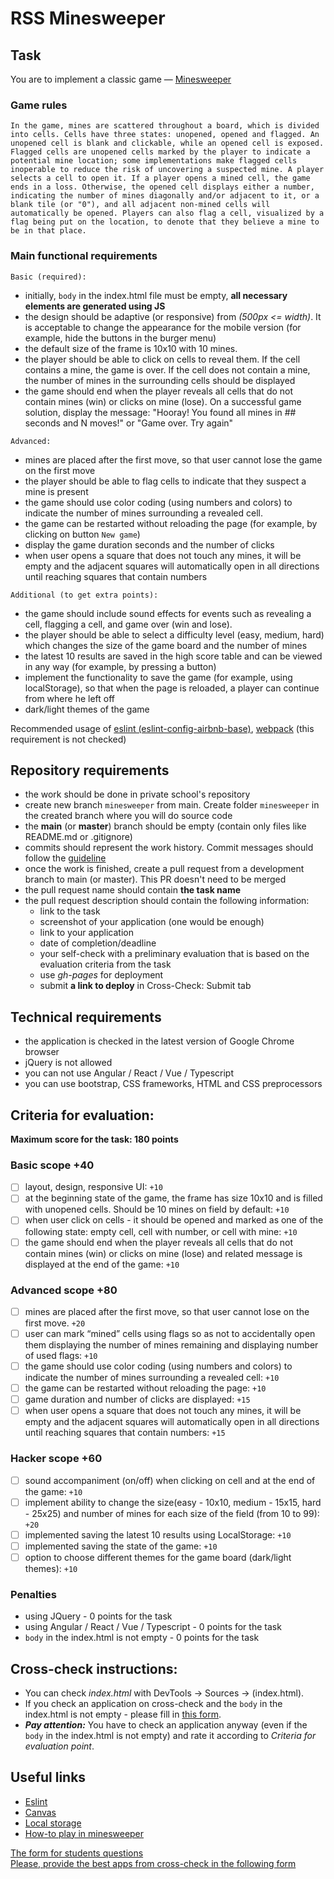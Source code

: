 # RSS Minesweeper

## Task

You are to implement a classic game — [Minesweeper](<https://en.wikipedia.org/wiki/Minesweeper_(video_game)>)

### Game rules

`In the game, mines are scattered throughout a board, which is divided into cells. Cells have three states: unopened, opened and flagged. An unopened cell is blank and clickable, while an opened cell is exposed. Flagged cells are unopened cells marked by the player to indicate a potential mine location; some implementations make flagged cells inoperable to reduce the risk of uncovering a suspected mine. A player selects a cell to open it. If a player opens a mined cell, the game ends in a loss. Otherwise, the opened cell displays either a number, indicating the number of mines diagonally and/or adjacent to it, or a blank tile (or "0"), and all adjacent non-mined cells will automatically be opened. Players can also flag a cell, visualized by a flag being put on the location, to denote that they believe a mine to be in that place.`

### Main functional requirements

`Basic (required):`

- initially, `body` in the index.html file must be empty, **all necessary elements are generated using JS**
- the design should be adaptive (or responsive) from _(500px <= width)_. It is acceptable to change the appearance for the mobile version (for example, hide the buttons in the burger menu)
- the default size of the frame is 10x10 with 10 mines.
- the player should be able to click on cells to reveal them. If the cell contains a mine, the game is over. If the cell does not contain a mine, the number of mines in the surrounding cells should be displayed
- the game should end when the player reveals all cells that do not contain mines (win) or clicks on mine (lose). On a successful game solution, display the message: "Hooray! You found all mines in ## seconds and N moves!" or "Game over. Try again"

`Advanced:`

- mines are placed after the first move, so that user cannot lose the game on the first move
- the player should be able to flag cells to indicate that they suspect a mine is present
- the game should use color coding (using numbers and colors) to indicate the number of mines surrounding a revealed cell.
- the game can be restarted without reloading the page (for example, by clicking on button `New game`)
- display the game duration seconds and the number of clicks
- when user opens a square that does not touch any mines, it will be empty and the adjacent squares will automatically open in all directions until reaching squares that contain numbers

`Additional (to get extra points):`

- the game should include sound effects for events such as revealing a cell, flagging a cell, and game over (win and lose).
- the player should be able to select a difficulty level (easy, medium, hard) which changes the size of the game board and the number of mines
- the latest 10 results are saved in the high score table and can be viewed in any way (for example, by pressing a button)
- implement the functionality to save the game (for example, using localStorage), so that when the page is reloaded, a player can continue from where he left off
- dark/light themes of the game

Recommended usage of [eslint (eslint-config-airbnb-base)](https://eslint.org/), [webpack](https://webpack.js.org/) (this requirement is not checked)

## Repository requirements

- the work should be done in private school's repository
- create new branch `minesweeper` from main. Create folder `minesweeper` in the created branch where you will do source code
- the **main** (or **master**) branch should be empty (contain only files like README.md or .gitignore)
- commits should represent the work history. Commit messages should follow the [guideline](https://www.conventionalcommits.org/en/v1.0.0/)
- once the work is finished, create a pull request from a development branch to main (or master). This PR doesn't need to be merged
- the pull request name should contain **the task name**
- the pull request description should contain the following information:
  - link to the task
  - screenshot of your application (one would be enough)
  - link to your application
  - date of completion/deadline
  - your self-check with a preliminary evaluation that is based on the evaluation criteria from the task
  - use _gh-pages_ for deployment
  - submit **a link to deploy** in Cross-Check: Submit tab

## Technical requirements

- the application is checked in the latest version of Google Chrome browser
- jQuery is not allowed
- you can not use Angular / React / Vue / Typescript
- you can use bootstrap, CSS frameworks, HTML and CSS preprocessors

## Criteria for evaluation:

**Maximum score for the task: 180 points**

### Basic scope +40

- [ ] layout, design, responsive UI: `+10`
- [ ] at the beginning state of the game, the frame has size 10x10 and is filled with unopened cells. Should be 10 mines on field by default: `+10`
- [ ] when user click on cells - it should be opened and marked as one of the following state: empty cell, cell with number, or cell with mine: `+10`
- [ ] the game should end when the player reveals all cells that do not contain mines (win) or clicks on mine (lose) and related message is displayed at the end of the game: `+10`

### Advanced scope +80

- [ ] mines are placed after the first move, so that user cannot lose on the first move. `+20`
- [ ] user can mark “mined” cells using flags so as not to accidentally open them displaying the number of mines remaining and displaying number of used flags: `+10`
- [ ] the game should use color coding (using numbers and colors) to indicate the number of mines surrounding a revealed cell: `+10`
- [ ] the game can be restarted without reloading the page: `+10`
- [ ] game duration and number of clicks are displayed: `+15`
- [ ] when user opens a square that does not touch any mines, it will be empty and the adjacent squares will automatically open in all directions until reaching squares that contain numbers: `+15`

### Hacker scope +60

- [ ] sound accompaniment (on/off) when clicking on cell and at the end of the game: `+10`
- [ ] implement ability to change the size(easy - 10x10, medium - 15x15, hard - 25x25) and number of mines for each size of the field (from 10 to 99): `+20`
- [ ] implemented saving the latest 10 results using LocalStorage: `+10`
- [ ] implemented saving the state of the game: `+10`
- [ ] option to choose different themes for the game board (dark/light themes): `+10`

### Penalties

- using JQuery - 0 points for the task
- using Angular / React / Vue / Typescript - 0 points for the task
- `body` in the index.html is not empty - 0 points for the task

## Cross-check instructions:

- You can check _index.html_ with DevTools -> Sources -> (index.html).
- If you check an application on cross-check and the `body` in the index.html is not empty - please fill in [this form](https://docs.google.com/forms/d/1WbuUQhq_J7TrrfxIInyTDjMsHsrVMpKF74jwoEsx19g/).
- **_Pay attention:_** You have to check an application anyway (even if the `body` in the index.html is not empty) and rate it according to _Criteria for evaluation point_.

## Useful links

- [Eslint](https://eslint.org/)
- [Canvas](https://developer.mozilla.org/en-US/docs/Web/API/Canvas_API/Tutorial)
- [Local storage](https://learn.javascript.ru/localstorage)
- [How-to play in minesweeper](https://www.youtube.com/watch?v=7B85WbEiYf4)

[The form for students questions](https://docs.google.com/forms/d/1rl3fHYRJLAKpYo4T5t6wRrixxMChunSX6KnEkBSd170)  
[Please, provide the best apps from cross-check in the following form](https://docs.google.com/forms/d/1HR5K7fsIbLNCC0UNcJ_67OkOBptkEsIl4ndtzL63yvM/edit)
